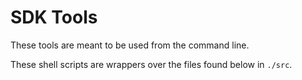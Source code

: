 # SDK Tools

These tools are meant to be used from the command line.

These shell scripts are wrappers over the files found below in `./src`.
